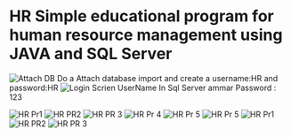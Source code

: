 # HR Simple educational program for human resource management using JAVA and SQL Server 



![Attach DB](https://user-images.githubusercontent.com/43491847/150167001-aef98c74-2ad8-4221-9870-8b415619415a.jpg)
Do a Attach database import and create a username:HR and password:HR
![Login Scrien](https://user-images.githubusercontent.com/43491847/150165919-dd075800-08ea-4951-9f03-d1deec5b3598.jpg)
UserName In Sql Server ammar Password : 123


![HR Pr1](https://user-images.githubusercontent.com/43491847/150170251-00364f3a-9af3-4a93-82c1-3fc27fabc3f7.jpg)
![HR PR2](https://user-images.githubusercontent.com/43491847/150170256-814433b2-f6d6-4678-8490-145812872922.jpg)
![HR PR 3](https://user-images.githubusercontent.com/43491847/150170264-4db14804-a514-4d69-83a9-c014fc5ff057.jpg)
![HR Pr 4](https://user-images.githubusercontent.com/43491847/150170243-8e2f52c0-6324-40cf-ac51-9a71172df024.jpg)
![HR Pr  5](https://user-images.githubusercontent.com/43491847/150170276-3ccb896d-742f-4cbc-80cd-0a5223288116.jpg)
![HR Pr  5](https://user-images.githubusercontent.com/43491847/150170281-c554c898-d83d-476a-bed6-8b072ed1eb20.jpg)
![HR Pr1](https://user-images.githubusercontent.com/43491847/150170287-6c59359c-f67b-4dd9-94b9-e6c02bba0489.jpg)
![HR PR2](https://user-images.githubusercontent.com/43491847/150170303-133b3ba2-9199-47fb-9ef5-6d8f23e5d277.jpg)
![HR PR 3](https://user-images.githubusercontent.com/43491847/150170311-ce4fa44a-80a6-442a-b819-a023c339dc6b.jpg)
